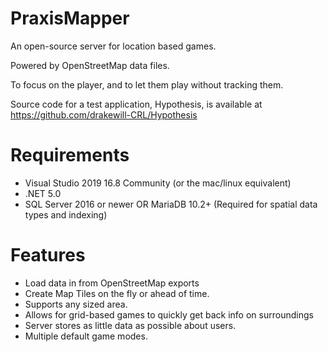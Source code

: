 # PraxisMapper
An open-source server for location based games. 

Powered by OpenStreetMap data files.

To focus on the player, and to let them play without tracking them.

Source code for a test application, Hypothesis, is available at https://github.com/drakewill-CRL/Hypothesis


# Requirements
* Visual Studio 2019 16.8 Community (or the mac/linux equivalent)
* .NET 5.0
* SQL Server 2016 or newer OR MariaDB 10.2+ (Required for spatial data types and indexing)


# Features
* Load data in from OpenStreetMap exports
* Create Map Tiles on the fly or ahead of time.
* Supports any sized area.
* Allows for grid-based games to quickly get back info on surroundings
* Server stores as little data as possible about users. 
* Multiple default game modes.
